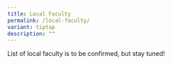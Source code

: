 ```yaml
---
title: Local Faculty
permalink: /local-faculty/
variant: tiptap
description: ""
---
```

<p>List of local faculty is to be confirmed, but stay tuned!</p>
<p></p>